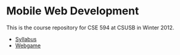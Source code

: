 # Mobile Web Development

This is the course repository for CSE 594 at CSUSB in Winter 2012.

- [Syllabus](http://csusbdt.github.com/csusbdt594)
- [Webgame](https://github.com/csusbdt/webgame)

